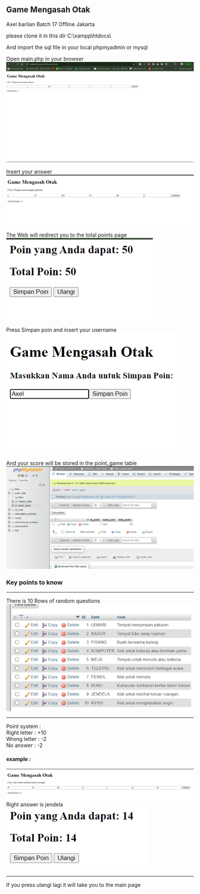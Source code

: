 ## Game Mengasah Otak
Axel barlian
Batch 17 Offline Jakarta

please clone it in this dir C:\xampp\htdocs\

And import the sql file in your local phpmyadmin or mysql

Open main.php in your browser
![alt text](./images/image.png)

Insert your answer
![alt text](./images/image-1.png)

The Web will redirect you to the total points page
![alt text](./images/image-4.png)

Press Simpan poin and insert your username
![alt text](./images/image-2.png)

And your score will be stored in the point_game table
![alt text](./images/image-3.png)

### Key points to know 
***
There is 10 Rows of random questions
![alt text](./images/image-6.png)
***
Point system :<br>
Right letter : +10<br>
Wrong letter : -2<br>
No answer    : -2<br>
#### example :
![alt text](./images/image-7.png)
Right answer is jendela
![alt text](./images/image-8.png)
***
If you press ulangi lagi it will take you to the main page